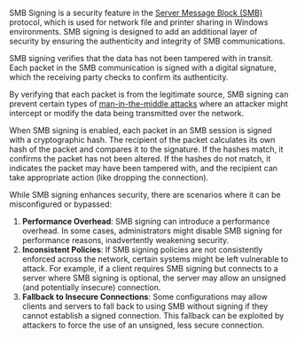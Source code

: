 SMB Signing is a security feature in the [Server Message Block (SMB)](../protocols/smb.md) protocol, which is used for network file and printer sharing in Windows environments. SMB signing is designed to add an additional layer of security by ensuring the authenticity and integrity of SMB communications.

SMB signing verifies that the data has not been tampered with in transit. Each packet in the SMB communication is signed with a digital signature, which the receiving party checks to confirm its authenticity. 

By verifying that each packet is from the legitimate source, SMB signing can prevent certain types of [man-in-the-middle attacks](../security/mitm.md) where an attacker might intercept or modify the data being transmitted over the network.

When SMB signing is enabled, each packet in an SMB session is signed with a cryptographic hash. The recipient of the packet calculates its own hash of the packet and compares it to the signature. If the hashes match, it confirms the packet has not been altered. If the hashes do not match, it indicates the packet may have been tampered with, and the recipient can take appropriate action (like dropping the connection).

While SMB signing enhances security, there are scenarios where it can be misconfigured or bypassed:

1. **Performance Overhead**: SMB signing can introduce a performance overhead. In some cases, administrators might disable SMB signing for performance reasons, inadvertently weakening security.
2. **Inconsistent Policies**: If SMB signing policies are not consistently enforced across the network, certain systems might be left vulnerable to attack. For example, if a client requires SMB signing but connects to a server where SMB signing is optional, the server may allow an unsigned (and potentially insecure) connection.
3. **Fallback to Insecure Connections**: Some configurations may allow clients and servers to fall back to using SMB without signing if they cannot establish a signed connection. This fallback can be exploited by attackers to force the use of an unsigned, less secure connection.

